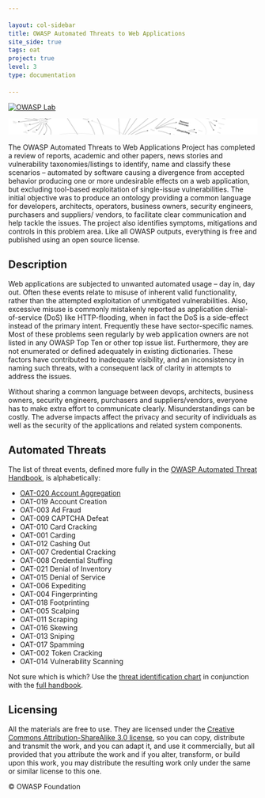 ```yaml
---

layout: col-sidebar
title: OWASP Automated Threats to Web Applications
site_side: true
tags: oat
project: true
level: 3
type: documentation

---
```


[![OWASP Lab](https://img.shields.io/badge/owasp-lab%20project-yellow.svg)](/projects)

![OWASP automated threats mind amp](assets/images/automated-threats-header.jpg)

The OWASP Automated Threats to Web Applications Project has completed a review of reports, academic and other papers, news stories and vulnerability taxonomies/listings to identify, name and classify these scenarios – automated by software causing a divergence from accepted behavior producing one or more undesirable effects on a web application, but excluding tool-based exploitation of single-issue vulnerabilities. The initial objective was to produce an ontology providing a common language for developers, architects, operators, business owners, security engineers, purchasers and suppliers/ vendors, to facilitate clear communication and help tackle the issues. The project also identifies symptoms, mitigations and controls in this problem area. Like all OWASP outputs, everything is free and published using an open source license.

## Description

Web applications are subjected to unwanted automated usage – day in, day out. Often these events relate to misuse of inherent valid functionality, rather than the attempted exploitation of unmitigated vulnerabilities. Also, excessive misuse is commonly mistakenly reported as application denial-of-service (DoS) like HTTP-flooding, when in fact the DoS is a side-effect instead of the primary intent. Frequently these have sector-specific names. Most of these problems seen regularly by web application owners are not listed in any OWASP Top Ten or other top issue list. Furthermore, they are not enumerated or defined adequately in existing dictionaries. These factors have contributed to inadequate visibility, and an inconsistency in naming such threats, with a consequent lack of clarity in attempts to address the issues.

Without sharing a common language between devops, architects, business owners, security engineers, purchasers and suppliers/vendors, everyone has to make extra effort to communicate clearly. Misunderstandings can be costly. The adverse impacts affect the privacy and security of individuals as well as the security of the applications and related system components.

## Automated Threats

The list of threat events, defined more fully in the [OWASP Automated Threat Handbook](https://github.com/OWASP/www-project-automated-threats-to-web-applications/tree/master/assets/files/EN), is alphabetically:

* [OAT-020 Account Aggregation](assets/oats/EN/OAT-020_Account_Aggregation.html)
* OAT-019 Account Creation
* OAT-003 Ad Fraud
* OAT-009 CAPTCHA Defeat
* OAT-010 Card Cracking
* OAT-001 Carding
* OAT-012 Cashing Out
* OAT-007 Credential Cracking
* OAT-008 Credential Stuffing
* OAT-021 Denial of Inventory
* OAT-015 Denial of Service
* OAT-006 Expediting
* OAT-004 Fingerprinting
* OAT-018 Footprinting
* OAT-005 Scalping
* OAT-011 Scraping
* OAT-016 Skewing
* OAT-013 Sniping
* OAT-017 Spamming
* OAT-002 Token Cracking
* OAT-014 Vulnerability Scanning

Not sure which is which? Use the [threat identification chart](assets/files/oat-ontology-decision-chart.pdf) in conjunction with the [full handbook](https://github.com/OWASP/www-project-automated-threats-to-web-applications/tree/master/assets/files/EN).

## Licensing

All the materials are free to use. They are licensed under the [Creative Commons Attribution-ShareAlike 3.0 license](http://creativecommons.org/licenses/by-sa/3.0/), so you can copy, distribute and transmit the work, and you can adapt it, and use it commercially, but all provided that you attribute the work and if you alter, transform, or build upon this work, you may distribute the resulting work only under the same or similar license to this one.

© OWASP Foundation

